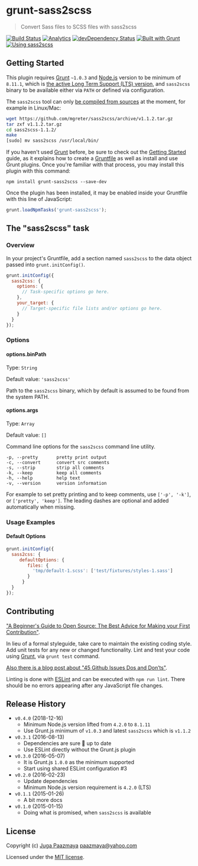 # grunt-sass2scss

> Convert Sass files to SCSS files with sass2scss

[![Build Status](https://img.shields.io/travis/paazmaya/grunt-sass2scss.svg?style=flat-square)](https://travis-ci.org/paazmaya/grunt-sass2scss)
[![Analytics](https://ga-beacon.appspot.com/UA-2643697-15/grunt-sass2scss/index?flat)](https://github.com/igrigorik/ga-beacon)
[![devDependency Status](https://img.shields.io/david/dev/paazmaya/grunt-sass2scss.svg?style=flat-square)](https://david-dm.org/paazmaya/grunt-sass2scss#info=devDependencies)
[![Built with Grunt](http://img.shields.io/badge/Grunt-1.0-blue.svg?style=flat-square)](http://gruntjs.com/)
[![Using sass2scss](https://img.shields.io/badge/sass2scss-1.0-blue.svg?style=flat-square)](https://github.com/mgreter/sass2scss)

## Getting Started

This plugin requires [Grunt](http://gruntjs.com/) `~1.0.3` and [Node.js](https://nodejs.org/en/)
version to be minimum of `8.11.1`, which is [the active Long Term Support (LTS) version](https://github.com/nodejs/Release#release-schedule),
and `sass2scss` binary to be available either via `PATH` or defined via configuration.

The `sass2scss` tool can only [be compiled from sources](https://github.com/mgreter/sass2scss)
at the moment, for example in Linux/Mac:

```sh
wget https://github.com/mgreter/sass2scss/archive/v1.1.2.tar.gz
tar zxf v1.1.2.tar.gz
cd sass2scss-1.1.2/
make
[sudo] mv sass2scss /usr/local/bin/
```

If you haven't used [Grunt](http://gruntjs.com/) before, be sure to check out
the [Getting Started](http://gruntjs.com/getting-started) guide, as it explains
how to create a [Gruntfile](http://gruntjs.com/sample-gruntfile) as well as
install and use Grunt plugins. Once you're familiar with that process, you may
install this plugin with this command:

```shell
npm install grunt-sass2scss --save-dev
```

Once the plugin has been installed, it may be enabled inside your Gruntfile with this line of JavaScript:

```js
grunt.loadNpmTasks('grunt-sass2scss');
```

## The "sass2scss" task

### Overview

In your project's Gruntfile, add a section named `sass2scss` to the data object passed into `grunt.initConfig()`.

```js
grunt.initConfig({
  sass2css: {
    options: {
      // Task-specific options go here.
    },
    your_target: {
      // Target-specific file lists and/or options go here.
    }
  }
});
```

### Options

#### options.binPath

Type: `String`

Default value: `'sass2scss'`

Path to the `sass2scss` binary, which by default is assumed to be found from
the system PATH.

#### options.args

Type: `Array`

Default value: `[]`

Command line options for the `sass2scss` command line utility.

```
-p, --pretty       pretty print output
-c, --convert      convert src comments
-s, --strip        strip all comments
-k, --keep         keep all comments
-h, --help         help text
-v, --version      version information
```

For example to set pretty printing and to keep comments, use `['-p', '-k']`, or
`['pretty', 'keep']`. The leading dashes are optional and added automatically when missing.

### Usage Examples

#### Default Options

```js
grunt.initConfig({
  sass2css: {
     defaultOptions: {
        files: {
          'tmp/default-1.scss': ['test/fixtures/styles-1.sass']
        }
      }
  }
});
```


## Contributing

["A Beginner's Guide to Open Source: The Best Advice for Making your First Contribution"](http://www.erikaheidi.com/blog/a-beginners-guide-to-open-source-the-best-advice-for-making-your-first-contribution/).

In lieu of a formal styleguide, take care to maintain the existing coding style.
Add unit tests for any new or changed functionality.
Lint and test your code using [Grunt](http://gruntjs.com/), via `grunt test` command.

[Also there is a blog post about "45 Github Issues Dos and Don’ts"](https://davidwalsh.name/45-github-issues-dos-donts).

Linting is done with [ESLint](http://eslint.org) and can be executed with `npm run lint`.
There should be no errors appearing after any JavaScript file changes.

## Release History

* `v0.4.0` (2018-12-16)
  - Minimum Node.js version lifted from `4.2.0` to `8.1.11`
  - Use Grunt.js minimum of `v1.0.3` and latest `sass2scss` which is `v1.1.2`
* `v0.3.1` (2016-08-13)
  - Dependencies are sure :tophat: up to date
  - Use ESLint directly without the Grunt.js plugin
* `v0.3.0` (2016-05-07)
  - It is Grunt.js `1.0.0` as the minimum supported
  - Start using shared ESLint configuration #3
* `v0.2.0` (2016-02-23)
  - Update dependencies
  - Minimum Node.js version requirement is `4.2.0` (LTS)
* `v0.1.1` (2015-01-26)
  - A bit more docs
* `v0.1.0` (2015-01-15)
  - Doing what is promised, when `sass2scss` is available

## License

Copyright (c) [Juga Paazmaya](https://paazmaya.fi) <paazmaya@yahoo.com>

Licensed under the [MIT license](LICENSE).
